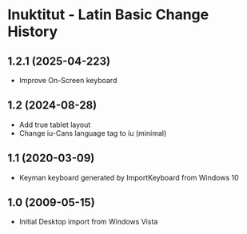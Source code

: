 Inuktitut - Latin Basic Change History
====================

1.2.1 (2025-04-223)
----------------
* Improve On-Screen keyboard

1.2 (2024-08-28)
----------------
* Add true tablet layout
* Change iu-Cans language tag to iu (minimal)

1.1 (2020-03-09)
----------------
* Keyman keyboard generated by ImportKeyboard from Windows 10 

1.0 (2009-05-15)
----------------------
* Initial Desktop import from Windows Vista